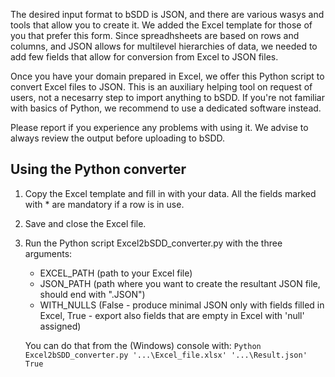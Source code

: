 The desired input format to bSDD is JSON, and there are various wasys and tools that allow you to create it. We added the Excel template for those of you that prefer this form. Since spreadhsheets are based on rows and columns, and JSON allows for multilevel hierarchies of data, we needed to add few fields that allow for conversion from Excel to JSON files.

Once you have your domain prepared in Excel, we offer this Python script to convert Excel files to JSON. This is an auxiliary helping tool on request of users, not a necesarry step to import anything to bSDD. If you're not familiar with basics of Python, we recommend to use a dedicated software instead. 

Please report if you experience any problems with using it. We advise to always review the output before uploading to bSDD.

## Using the Python converter

1. Copy the Excel template and fill in with your data. All the fields marked with * are mandatory if a row is in use.
2. Save and close the Excel file.
3. Run the Python script Excel2bSDD_converter.py with the three arguments:
    *  EXCEL_PATH (path to your Excel file)
    *  JSON_PATH (path where you want to create the resultant JSON file, should end with ".JSON")
    *  WITH_NULLS (False - produce minimal JSON only with fields filled in Excel, True - export also fields that are empty in Excel with 'null' assigned)  
  
    You can do that from the (Windows) console with:
    ```Python Excel2bSDD_converter.py '...\Excel_file.xlsx' '...\Result.json' True```
